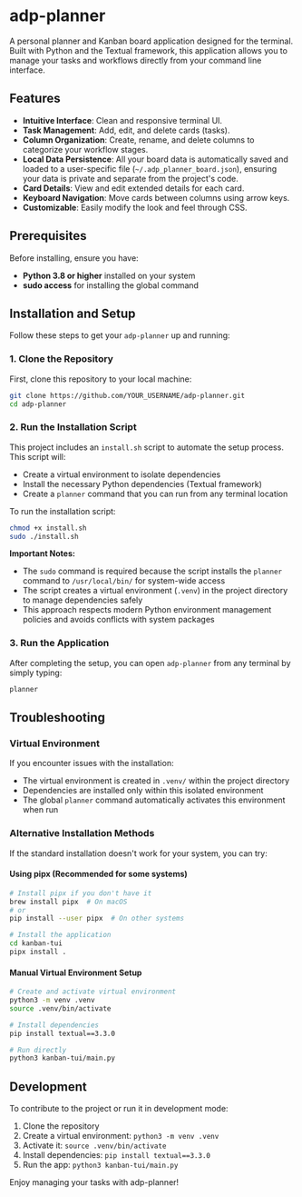 # adp-planner

A personal planner and Kanban board application designed for the terminal. Built with Python and the Textual framework, this application allows you to manage your tasks and workflows directly from your command line interface.

## Features

*   **Intuitive Interface**: Clean and responsive terminal UI.
*   **Task Management**: Add, edit, and delete cards (tasks).
*   **Column Organization**: Create, rename, and delete columns to categorize your workflow stages.
*   **Local Data Persistence**: All your board data is automatically saved and loaded to a user-specific file (`~/.adp_planner_board.json`), ensuring your data is private and separate from the project's code.
*   **Card Details**: View and edit extended details for each card.
*   **Keyboard Navigation**: Move cards between columns using arrow keys.
*   **Customizable**: Easily modify the look and feel through CSS.

## Prerequisites

Before installing, ensure you have:
*   **Python 3.8 or higher** installed on your system
*   **sudo access** for installing the global command

## Installation and Setup

Follow these steps to get your `adp-planner` up and running:

### 1. Clone the Repository

First, clone this repository to your local machine:

```bash
git clone https://github.com/YOUR_USERNAME/adp-planner.git
cd adp-planner
```

### 2. Run the Installation Script

This project includes an `install.sh` script to automate the setup process. This script will:
*   Create a virtual environment to isolate dependencies
*   Install the necessary Python dependencies (Textual framework)
*   Create a `planner` command that you can run from any terminal location

To run the installation script:

```bash
chmod +x install.sh
sudo ./install.sh
```

**Important Notes:**
*   The `sudo` command is required because the script installs the `planner` command to `/usr/local/bin/` for system-wide access
*   The script creates a virtual environment (`.venv`) in the project directory to manage dependencies safely
*   This approach respects modern Python environment management policies and avoids conflicts with system packages

### 3. Run the Application

After completing the setup, you can open `adp-planner` from any terminal by simply typing:

```bash
planner
```

## Troubleshooting

### Virtual Environment
If you encounter issues with the installation:
*   The virtual environment is created in `.venv/` within the project directory
*   Dependencies are installed only within this isolated environment
*   The global `planner` command automatically activates this environment when run

### Alternative Installation Methods

If the standard installation doesn't work for your system, you can try:

#### Using pipx (Recommended for some systems)
```bash
# Install pipx if you don't have it
brew install pipx  # On macOS
# or
pip install --user pipx  # On other systems

# Install the application
cd kanban-tui
pipx install .
```

#### Manual Virtual Environment Setup
```bash
# Create and activate virtual environment
python3 -m venv .venv
source .venv/bin/activate

# Install dependencies
pip install textual==3.3.0

# Run directly
python3 kanban-tui/main.py
```

## Development

To contribute to the project or run it in development mode:

1. Clone the repository
2. Create a virtual environment: `python3 -m venv .venv`
3. Activate it: `source .venv/bin/activate`
4. Install dependencies: `pip install textual==3.3.0`
5. Run the app: `python3 kanban-tui/main.py`

Enjoy managing your tasks with adp-planner!